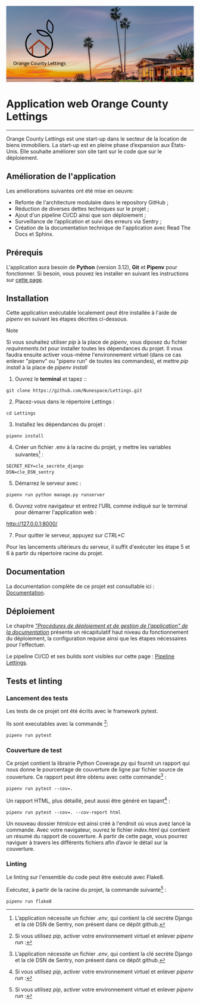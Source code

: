
![logo-image](Doc/_static/Orange_County_Lettings_logo.png)
# Application web Orange County Lettings 

***
Orange County Lettings est une start-up dans le secteur de la location de biens immobiliers. La start-up est en pleine phase d’expansion aux États-Unis. 
Elle souhaite améliorer son site tant sur le code que sur le déploiement.

## Amélioration de l'application

 Les améliorations suivantes ont été mise en oeuvre:
- Refonte de l'architecture modulaire dans le repository GitHub ;
- Réduction de diverses dettes techniques sur le projet ;
- Ajout d'un pipeline CI/CD ainsi que son déploiement ; 
- Surveillance de l’application et suivi des erreurs via Sentry ; 
- Création de la documentation technique de l'application avec Read The Docs et Sphinx.


## Prérequis

L'application aura besoin de **Python** (version 3.12), **Git** et **Pipenv** pour fonctionner. Si besoin, vous pouvez les installer en suivant les instructions sur [cette page](doc/installation_python-git-pipenv.md).


## Installation

Cette application exécutable localement peut être installée à l'aide de *pipenv* en suivant les étapes décrites ci-dessous.
> [!NOTE]  
> Si vous souhaitez utiliser *pip* à la place de *pipenv*, vous diposez du fichier *requirements.txt* pour installer toutes les dépendances du projet. Il vous faudra ensuite activer vous-même l'environnement virtuel (dans ce cas enlever "pipenv" ou "pipenv run" de toutes les commandes),
et mettre *pip install* à la place de *pipenv install*


1. Ouvrez le **terminal** et tapez ::
```
git clone https://github.com/Nunespace/Lettings.git
```

2. Placez-vous dans le répertoire Lettings :
```
cd Lettings
```

3. Installez les dépendances du projet :
```
pipenv install
```
4. Créer un fichier .env à la racine du projet, y mettre les variables suivantes[^1] :
```
SECRET_KEY=cle_secrète_django 
DSN=cle_DSN_sentry
```
    
5. Démarrez le serveur avec :
```
pipenv run python manage.py runserver
```
6. Ouvrez votre navigateur et entrez l’URL comme indiqué sur le terminal pour démarrer l'application web :

http://127.0.0.1:8000/

7. Pour quitter le serveur, appuyez sur *CTRL+C*


Pour les lancements ultérieurs du serveur, il suffit d'exécuter les étape 5 et 6 à partir du répertoire racine du projet.

## Documentation

La documentation complète de ce projet est consultable ici : [Documentation](https://lettings17.readthedocs.io/fr/latest/).

## Déploiement

Le chapitre [*"Procédures de déploiement et de gestion de l’application" de la documentation*](https://lettings17.readthedocs.io/fr/latest/deployment_and_management.html) présente un récapitulatif haut niveau du fonctionnement du déploiement, la configuration requise ainsi que les étapes nécessaires pour l'effectuer.

Le pipeline CI/CD et ses builds sont visibles sur cette page : [Pipeline Lettings](https://app.circleci.com/pipelines/github/Nunespace/Lettings).

## Tests et linting


### Lancement des tests
Les tests de ce projet ont été écrits avec le framework pytest.

Ils sont executables avec la commande [^2]: 
```
pipenv run pytest
```

### Couverture de test

Ce projet contient la librairie Python Coverage.py qui fournit un rapport qui nous donne le pourcentage de couverture de ligne par fichier source de couverture. Ce rapport peut être obtenu avec cette commande[^1] : 
```
pipenv run pytest --cov=.
```
Un rapport HTML, plus détaillé, peut aussi être généré en tapant[^2] : 
```
pipenv run pytest --cov=. --cov-report html
```
Un nouveau dossier *htmlcov* est ainsi créé à l'endroit où vous avez lancé la commande. Avec votre navigateur, ouvrez le fichier *index.html*  qui contient un résumé du rapport de couverture. À partir de cette page, vous pourrez naviguer à travers les différents fichiers afin d’avoir le détail sur la couverture.


### Linting

Le linting sur l'ensemble du code peut être exécuté avec Flake8.

Exécutez, à partir de la  racine du projet, la commande suivante[^2] : 
```
pipenv run flake8
```

[^1]: L’application nécessite un fichier *.env*, qui contient la clé secrète Django et la clé DSN de Sentry, non présent dans ce dépôt github.
[^2]: Si vous utilisez *pip*, activer votre environnement virtuel et enlever *pipenv run* : 



